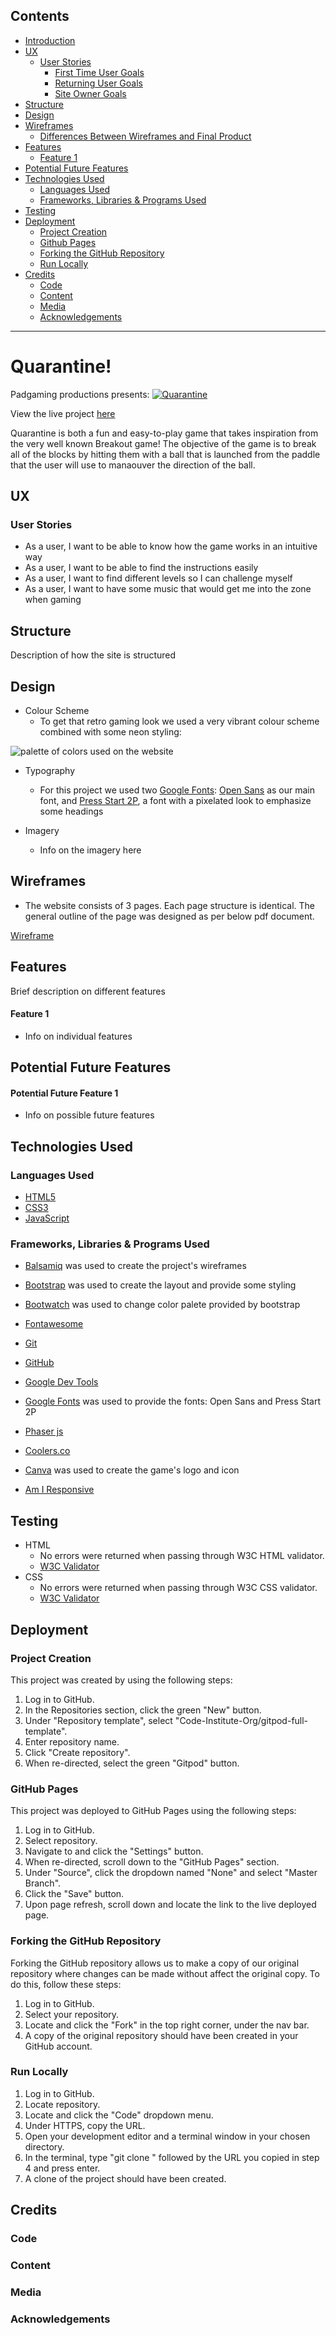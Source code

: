 ## Contents
* [Introduction](#Project-Name)
* [UX](#UX)
    * [User Stories](#User-Stories)
        * [First Time User Goals](#First-Time-User-Goals)
        * [Returning User Goals](#Returning-User-Goals)
        * [Site Owner Goals](#Site-Owner-Goals)
* [Structure](#Structure)
* [Design](#Design)
* [Wireframes](#Wireframes)
    * [Differences Between Wireframes and Final Product](#Differences-Between-Wireframes-and-Final-Product)
* [Features](#Features)
    * [Feature 1](#Feature-1)
* [Potential Future Features](#Potential-Future-Features)
* [Technologies Used](#Technologies-Used)
    * [Languages Used](#Languages-Used)
    * [Frameworks, Libraries & Programs Used](#Frameworks-,-Libraries-&-Programs-Used)
* [Testing](#Testing)
* [Deployment](#Deployment)
    * [Project Creation](#Project-Creation)
    * [Github Pages](#Heroku)
    * [Forking the GitHub Repository](#Forking-the-GitHub-Repository)
    * [Run Locally](#Run-Locally)
* [Credits](#Credits)
    * [Code](#Code)
    * [Content](#Content)
    * [Media](#Media)
    * [Acknowledgements](#Acknowledgements)

---

# Quarantine!

Padgaming productions presents:
 [![Quarantine](readme-files/showpiece.PNG)](https://sijil82.github.io/quarantine/index.html)

View the live project [here](https://sijil82.github.io/quarantine/index.html)

Quarantine is both a fun and easy-to-play game that takes inspiration from the very well known Breakout game! The objective of the game is to break all of the blocks by hitting them with a ball that is launched from the paddle that the user will use to manaouver the direction of the ball.

## UX
### User Stories

- As a user, I want to be able to know how the game works in an intuitive way
- As a user, I want to be able to find the instructions easily
- As a user, I want to find different levels so I can challenge myself
- As a user, I want to have some music that would get me into the zone when gaming

## Structure
Description of how the site is structured

## Design
* Colour Scheme
    * To get that retro gaming look we used a very vibrant colour scheme combined with some neon styling:

![palette of colors used on the website](readme-files/palette.png)

* Typography
    * For this project we used two [Google Fonts](https://fonts.google.com/): [Open Sans](https://fonts.google.com/specimen/Open+Sans?query=open) as our main font, and [Press Start 2P](https://fonts.google.com/specimen/Press+Start+2P?query=Press+Start+2P), a font with a pixelated look to emphasize some headings

* Imagery
    * Info on the imagery here

## Wireframes
* The website consists of 3 pages. Each page structure is identical. The general outline of the page was designed as per below pdf document.

[Wireframe](quarantine/readme-files/wireframes.pdf)

## Features
Brief description on different features

#### Feature 1

* Info on individual features

## Potential Future Features
#### Potential Future Feature 1
* Info on possible future features


## Technologies Used 

### Languages Used 
* [HTML5](https://en.wikipedia.org/wiki/HTML5)
* [CSS3](https://en.wikipedia.org/wiki/CSS)
* [JavaScript](https://en.wikipedia.org/wiki/JavaScript)

### Frameworks, Libraries & Programs Used
* [Balsamiq](https://balsamiq.com/) was used to create the project's wireframes

* [Bootstrap](https://getbootstrap.com/) was used to create the layout and provide some styling

* [Bootwatch](https://bootswatch.com//) was used to change color palete provided by bootstrap

* [Fontawesome](https://fontawesome.com/)
    
* [Git](https://git-scm.com/)

* [GitHub](https://github.com/)

* [Google Dev Tools](https://developer.chrome.com/docs/devtools/)

* [Google Fonts](https://fonts.google.com/) was used to provide the fonts: Open Sans and Press Start 2P

* [Phaser js](https://phaser.io/)

* [Coolers.co](https://coolors.co/)

* [Canva](https://www.canva.com/) was used to create the game's logo and icon

* [Am I Responsive](http://ami.responsivedesign.is/)

## Testing
* HTML
    * No errors were returned when passing through W3C HTML validator.
    *  [W3C Validator](https://validator.w3.org/nu/?doc=https%3A%2F%2Fsijil82.github.io%2Fquarantine%2F)
* CSS
    * No errors were returned when passing through W3C CSS validator.  
    *  [W3C Validator](https://jigsaw.w3.org/css-validator/validator?uri=https%3A%2F%2Fvalidator.w3.org%2Fnu%2F%3Fdoc%3Dhttps%253A%252F%252Fsijil82.github.io%252Fquarantine%252F&profile=css3svg&usermedium=all&warning=1&vextwarning=&lang=en)   

## Deployment

### Project Creation
This project was created by using the following steps:

1. Log in to GitHub.
2. In the Repositories section, click the green "New" button.
3. Under "Repository template", select "Code-Institute-Org/gitpod-full-template".
4. Enter repository name.
5. Click "Create repository".
6. When re-directed, select the green "Gitpod" button. 

### GitHub Pages
This project was deployed to GitHub Pages using the following steps:

1. Log in to GitHub.
2. Select repository.
3. Navigate to and click the "Settings" button.
4. When re-directed, scroll down to the "GitHub Pages" section.
5. Under "Source", click the dropdown named "None" and select "Master Branch".
6. Click the "Save" button.
7. Upon page refresh, scroll down and locate the link to the live deployed page.

### Forking the GitHub Repository

Forking the GitHub repository allows us to make a copy of our original repository where changes can be made without affect the original copy.
To do this, follow these steps:

1. Log in to GitHub.
2. Select your repository.
3. Locate and click the "Fork" in the top right corner, under the nav bar.
4. A copy of the original repository should have been created in your GitHub account.

### Run Locally

1. Log in to GitHub.
2. Locate repository.
3. Locate and click the "Code" dropdown menu.
4. Under HTTPS, copy the URL.
5. Open your development editor and a terminal window in your chosen directory.
6. In the terminal, type "git clone " followed by the URL you copied in step 4 and press enter.
7. A clone of the project should have been created.

## Credits

### Code 


### Content 

### Media

### Acknowledgements
